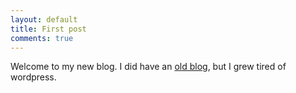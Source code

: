 ```yaml
---
layout: default
title: First post
comments: true
---
```


Welcome to my new blog.
I did have an [old blog](https://hoj201.wordpress.com/), but I grew tired of wordpress.
